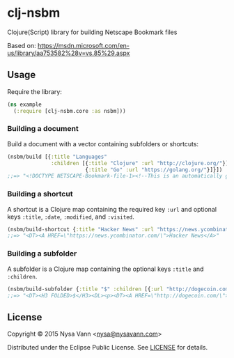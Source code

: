 # clj-nsbm

Clojure(Script) library for building Netscape Bookmark files

Based on: <https://msdn.microsoft.com/en-us/library/aa753582%28v=vs.85%29.aspx>

## Usage

Require the library:

```clojure
(ns example
  (:require [clj-nsbm.core :as nsbm]))
```

### Building a document

Build a document with a vector containing subfolders or shortcuts:

```clojure
(nsbm/build [{:title "Languages"
              :children [{:title "Clojure" :url "http://clojure.org/"}]}
                         {:title "Go" :url "https://golang.org/"}]}])
;;=> "<!DOCTYPE NETSCAPE-Bookmark-file-1><!--This is an automatically generated file. It will be read and overwritten. Do Not Edit! --><Title>Bookmarks</Title><H1>Bookmarks</H1><DL><DT><H3 FOLDED>Languages</H3><DL><p><DT><A HREF=\"http://clojure.org/\">Clojure</A></DL><p><DT><A HREF=\"https://golang.org/\">Go</A></DL>"
```

### Building a shortcut

A shortcut is a Clojure map containing the required key `:url` and optional keys `:title`, `:date`, `:modified`, and `:visited`.

```clojure
(nsbm/build-shortcut {:title "Hacker News" :url "https://news.ycombinator.com/"})
;;=> "<DT><A HREF=\"https://news.ycombinator.com/\">Hacker News</A>"
```

### Building a subfolder

A subfolder is a Clojure map containing the optional keys `:title` and `:children`.

```clojure
(nsbm/build-subfolder {:title "$" :children [{:url "http://dogecoin.com/"}]})
;;=> "<DT><H3 FOLDED>$</H3><DL><p><DT><A HREF=\"http://dogecoin.com/\"></A></DL><p>"
```

## License

Copyright &copy; 2015 Nysa Vann <<nysa@nysavann.com>>

Distributed under the Eclipse Public License. See [LICENSE](LICENSE) for details.
